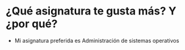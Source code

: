 # ¿Qué asignatura te gusta más? Y ¿por qué?
* Mi asignatura preferida es Administración de sistemas operativos








